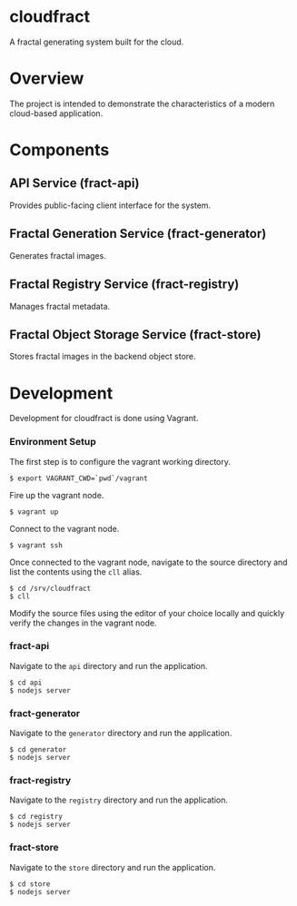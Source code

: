 # cloudfract

A fractal generating system built for the cloud.

# Overview

The project is intended to demonstrate the characteristics of a modern cloud-based application.

# Components

## API Service (fract-api)

Provides public-facing client interface for the system.

## Fractal Generation Service (fract-generator)

Generates fractal images.

## Fractal Registry Service (fract-registry)

Manages fractal metadata.

## Fractal Object Storage Service  (fract-store)

Stores fractal images in the backend object store.

# Development

Development for cloudfract is done using Vagrant.

### Environment Setup

The first step is to configure the vagrant working directory.

    $ export VAGRANT_CWD=`pwd`/vagrant

Fire up the vagrant node.

    $ vagrant up

Connect to the vagrant node.

    $ vagrant ssh

Once connected to the vagrant node, navigate to the source directory and list the contents using the `cll` alias.

    $ cd /srv/cloudfract
    $ cll

Modify the source files using the editor of your choice locally and quickly verify the changes in the vagrant node.

### fract-api

Navigate to the `api` directory and run the application.

    $ cd api
    $ nodejs server

### fract-generator

Navigate to the `generator` directory and run the application.

    $ cd generator
    $ nodejs server

### fract-registry

Navigate to the `registry` directory and run the application.

    $ cd registry
    $ nodejs server
    
### fract-store

Navigate to the `store` directory and run the application.

    $ cd store
    $ nodejs server
